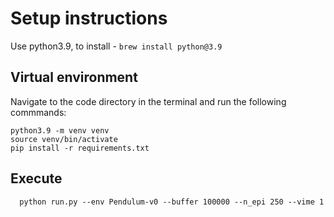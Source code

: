 # Setup instructions

Use python3.9, to install - `brew install python@3.9`
## Virtual environment

Navigate to the code directory in the terminal and run the following commmands:
```
python3.9 -m venv venv
source venv/bin/activate
pip install -r requirements.txt
```

## Execute

```
  python run.py --env Pendulum-v0 --buffer 100000 --n_epi 250 --vime 1
```
